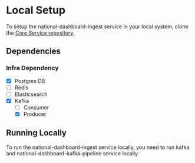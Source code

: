 # Local Setup

To setup the national-dashboard-ingest service in your local system, clone the [Core Service repository](https://github.com/egovernments/core-services).

## Dependencies

### Infra Dependency

- [x] Postgres DB
- [ ] Redis
- [ ] Elasticsearch
- [x] Kafka
  - [ ] Consumer
  - [x] Producer

## Running Locally

To run the national-dashboard-ingest service locally, you need to run kafka and national-dashboard-kafka-pipeline service locally.
